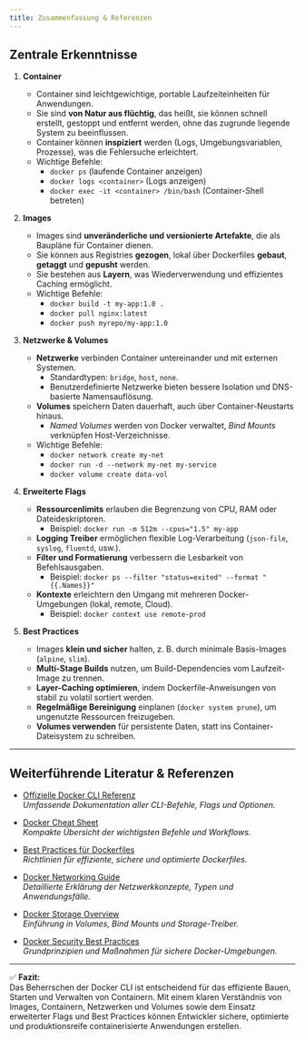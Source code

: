 ```yaml
---
title: Zusammenfassung & Referenzen
---
```


## Zentrale Erkenntnisse

1. **Container**
   - Container sind leichtgewichtige, portable Laufzeiteinheiten für Anwendungen.
   - Sie sind **von Natur aus flüchtig**, das heißt, sie können schnell erstellt, gestoppt und entfernt werden, ohne das zugrunde liegende System zu beeinflussen.
   - Container können **inspiziert** werden (Logs, Umgebungsvariablen, Prozesse), was die Fehlersuche erleichtert.
   - Wichtige Befehle:  
     - `docker ps` (laufende Container anzeigen)  
     - `docker logs <container>` (Logs anzeigen)  
     - `docker exec -it <container> /bin/bash` (Container-Shell betreten)  

2. **Images**
   - Images sind **unveränderliche und versionierte Artefakte**, die als Baupläne für Container dienen.
   - Sie können aus Registries **gezogen**, lokal über Dockerfiles **gebaut**, **getaggt** und **gepusht** werden.
   - Sie bestehen aus **Layern**, was Wiederverwendung und effizientes Caching ermöglicht.
   - Wichtige Befehle:  
     - `docker build -t my-app:1.0 .`  
     - `docker pull nginx:latest`  
     - `docker push myrepo/my-app:1.0`  

3. **Netzwerke & Volumes**
   - **Netzwerke** verbinden Container untereinander und mit externen Systemen.  
     - Standardtypen: `bridge`, `host`, `none`.  
     - Benutzerdefinierte Netzwerke bieten bessere Isolation und DNS-basierte Namensauflösung.  
   - **Volumes** speichern Daten dauerhaft, auch über Container-Neustarts hinaus.  
     - *Named Volumes* werden von Docker verwaltet, *Bind Mounts* verknüpfen Host-Verzeichnisse.  
   - Wichtige Befehle:  
     - `docker network create my-net`  
     - `docker run -d --network my-net my-service`  
     - `docker volume create data-vol`  

4. **Erweiterte Flags**
   - **Ressourcenlimits** erlauben die Begrenzung von CPU, RAM oder Dateideskriptoren.  
     - Beispiel: `docker run -m 512m --cpus="1.5" my-app`  
   - **Logging Treiber** ermöglichen flexible Log-Verarbeitung (`json-file`, `syslog`, `fluentd`, usw.).  
   - **Filter und Formatierung** verbessern die Lesbarkeit von Befehlsausgaben.  
     - Beispiel: `docker ps --filter "status=exited" --format "{{.Names}}"`  
   - **Kontexte** erleichtern den Umgang mit mehreren Docker-Umgebungen (lokal, remote, Cloud).  
     - Beispiel: `docker context use remote-prod`  

5. **Best Practices**
   - Images **klein und sicher** halten, z. B. durch minimale Basis-Images (`alpine`, `slim`).  
   - **Multi-Stage Builds** nutzen, um Build-Dependencies vom Laufzeit-Image zu trennen.  
   - **Layer-Caching optimieren**, indem Dockerfile-Anweisungen von stabil zu volatil sortiert werden.  
   - **Regelmäßige Bereinigung** einplanen (`docker system prune`), um ungenutzte Ressourcen freizugeben.  
   - **Volumes verwenden** für persistente Daten, statt ins Container-Dateisystem zu schreiben.  

---

## Weiterführende Literatur & Referenzen

- [Offizielle Docker CLI Referenz](https://docs.docker.com/engine/reference/commandline/cli/)  
  *Umfassende Dokumentation aller CLI-Befehle, Flags und Optionen.*

- [Docker Cheat Sheet](https://dockerlabs.collabnix.com/docker/cheatsheet/)  
  *Kompakte Übersicht der wichtigsten Befehle und Workflows.*

- [Best Practices für Dockerfiles](https://docs.docker.com/develop/develop-images/dockerfile_best-practices/)  
  *Richtlinien für effiziente, sichere und optimierte Dockerfiles.*

- [Docker Networking Guide](https://docs.docker.com/network/)  
  *Detaillierte Erklärung der Netzwerkkonzepte, Typen und Anwendungsfälle.*

- [Docker Storage Overview](https://docs.docker.com/storage/)  
  *Einführung in Volumes, Bind Mounts und Storage-Treiber.*

- [Docker Security Best Practices](https://docs.docker.com/engine/security/security/)  
  *Grundprinzipien und Maßnahmen für sichere Docker-Umgebungen.*

---

✅ **Fazit:**  
Das Beherrschen der Docker CLI ist entscheidend für das effiziente Bauen, Starten und Verwalten von Containern. Mit einem klaren Verständnis von Images, Containern, Netzwerken und Volumes sowie dem Einsatz erweiterter Flags und Best Practices können Entwickler sichere, optimierte und produktionsreife containerisierte Anwendungen erstellen.
